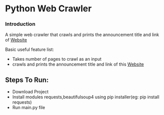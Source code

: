 # Python Web Crawler
### Introduction
A simple web crawler that crawls and prints the announcement title and link of [Website](http://www.spit.ac.in/news-events/)

Basic useful feature list:

 * Takes number of pages to crawl as an input
 * crawls and prints the announcement title and link of this [Website](http://www.spit.ac.in/news-events/)


## Steps To Run:

 * Download Project
 * Install modules requests,beautifulsoup4 using pip installer(eg: pip install requests)
 * Run main.py file
 
